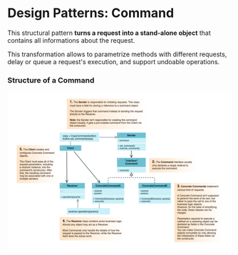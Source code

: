 # Design Patterns: Command

This structural pattern __turns a request into a stand-alone object__ that contains all informations about the request.

This transformation allows to parametrize methods with different requests, delay or queue a request's execution, and support undoable operations.

### Structure of a Command

![Structure of a Command pattern](./command.png)